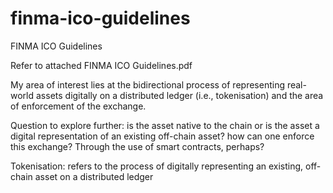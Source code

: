 # finma-ico-guidelines
FINMA ICO Guidelines

Refer to attached FINMA ICO Guidelines.pdf

My area of interest lies at the bidirectional process of representing real-world assets digitally on a distributed ledger (i.e., tokenisation) and the area of enforcement of the exchange.  

Question to explore further: is the asset native to the chain or is the asset a digital representation of an existing off-chain asset? how can one enforce this exchange? Through the use of smart contracts, perhaps? 

Tokenisation: refers to the process of digitally representing an existing, off-chain asset on a distributed ledger
